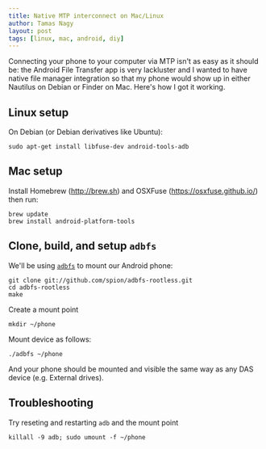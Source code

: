 ```yaml
---
title: Native MTP interconnect on Mac/Linux
author: Tamas Nagy
layout: post
tags: [linux, mac, android, diy]
---
```


Connecting your phone to your computer via MTP isn't as easy as it should
be: the Android File Transfer app is very lackluster and I wanted to have
native file manager integration so that my phone would show up in either
Nautilus on Debian or Finder on Mac. Here's how I got it working.

## Linux setup

On Debian (or Debian derivatives like Ubuntu):

```
sudo apt-get install libfuse-dev android-tools-adb
```

## Mac setup

Install Homebrew (<http://brew.sh>) and OSXFuse
(<https://osxfuse.github.io/>) then run:

```
brew update
brew install android-platform-tools
``` 


## Clone, build, and setup `adbfs`

We'll be using [`adbfs`](https://github.com/spion/adbfs-rootless) to mount
our Android phone:

```
git clone git://github.com/spion/adbfs-rootless.git
cd adbfs-rootless    
make
```

Create a mount point

```
mkdir ~/phone
```

Mount device as follows:

```
./adbfs ~/phone
```

And your phone should be mounted and visible the same way as any DAS
device (e.g. External drives).

## Troubleshooting

Try reseting and restarting `adb` and the mount point

```
killall -9 adb; sudo umount -f ~/phone
```
